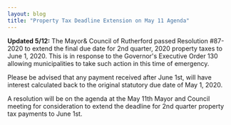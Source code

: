 ```yaml
---
layout: blog
title: "Property Tax Deadline Extension on May 11 Agenda"
---
```


**Updated 5/12:** The Mayor& Council of Rutherford passed Resolution #87-2020 to extend the final due date for 2nd quarter, 2020 property taxes to June 1, 2020. This is in response to the Governor's Executive Order 130 allowing municipalities to take such action in this time of emergency.

Please be advised that any payment received after June 1st, will have interest calculated back to the original statutory due date of May 1, 2020.

A resolution will be on the agenda at the May 11th Mayor and Council meeting for consideration to extend the deadline for 2nd quarter property tax payments to June 1st.


